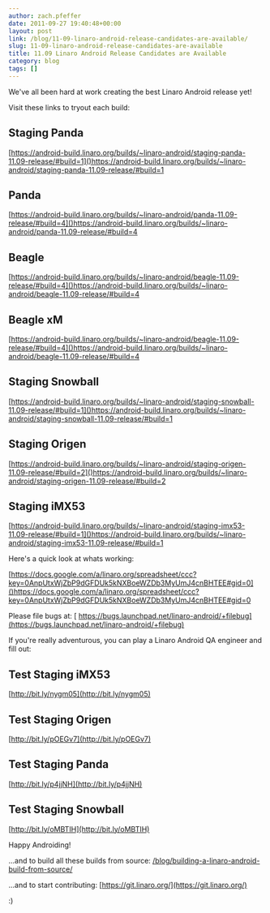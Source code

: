 ```yaml
---
author: zach.pfeffer
date: 2011-09-27 19:40:48+00:00
layout: post
link: /blog/11-09-linaro-android-release-candidates-are-available/
slug: 11-09-linaro-android-release-candidates-are-available
title: 11.09 Linaro Android Release Candidates are Available
category: blog
tags: []
---
```


We've all been hard at work creating the best Linaro Android release yet!

Visit these links to tryout each build:

## Staging Panda

[https://android-build.linaro.org/builds/~linaro-android/staging-panda-11.09-release/#build=1]()https://android-build.linaro.org/builds/~linaro-android/staging-panda-11.09-release/#build=1

## Panda

[https://android-build.linaro.org/builds/~linaro-android/panda-11.09-release/#build=4]()https://android-build.linaro.org/builds/~linaro-android/panda-11.09-release/#build=4

## Beagle

[https://android-build.linaro.org/builds/~linaro-android/beagle-11.09-release/#build=4]()https://android-build.linaro.org/builds/~linaro-android/beagle-11.09-release/#build=4

## Beagle xM

[https://android-build.linaro.org/builds/~linaro-android/beagle-11.09-release/#build=4]()https://android-build.linaro.org/builds/~linaro-android/beagle-11.09-release/#build=4

## Staging Snowball

[https://android-build.linaro.org/builds/~linaro-android/staging-snowball-11.09-release/#build=1]()https://android-build.linaro.org/builds/~linaro-android/staging-snowball-11.09-release/#build=1

## Staging Origen

[https://android-build.linaro.org/builds/~linaro-android/staging-origen-11.09-release/#build=2]()https://android-build.linaro.org/builds/~linaro-android/staging-origen-11.09-release/#build=2

## Staging iMX53

[https://android-build.linaro.org/builds/~linaro-android/staging-imx53-11.09-release/#build=1]()https://android-build.linaro.org/builds/~linaro-android/staging-imx53-11.09-release/#build=1

Here's a quick look at whats working:

[https://docs.google.com/a/linaro.org/spreadsheet/ccc?key=0AnpUtxWjZbP9dGFDUk5kNXBoeWZDb3MyUmJ4cnBHTEE#gid=0]()https://docs.google.com/a/linaro.org/spreadsheet/ccc?key=0AnpUtxWjZbP9dGFDUk5kNXBoeWZDb3MyUmJ4cnBHTEE#gid=0

Please file bugs at:
[ https://bugs.launchpad.net/linaro-android/+filebug](https://bugs.launchpad.net/linaro-android/+filebug)

If you're really adventurous, you can play a Linaro Android QA engineer and fill out:

## Test Staging iMX53

[http://bit.ly/nygm05](http://bit.ly/nygm05)

## Test Staging Origen

[http://bit.ly/pOEGv7](http://bit.ly/pOEGv7)

## Test Staging Panda

[http://bit.ly/p4jjNH](http://bit.ly/p4jjNH)

## Test Staging Snowball

[http://bit.ly/oMBTIH](http://bit.ly/oMBTIH)

Happy Androiding!

...and to build all these builds from source:
[/blog/building-a-linaro-android-build-from-source/](/blog/building-a-linaro-android-build-from-source/)

...and to start contributing:
[https://git.linaro.org/](https://git.linaro.org/)

:)